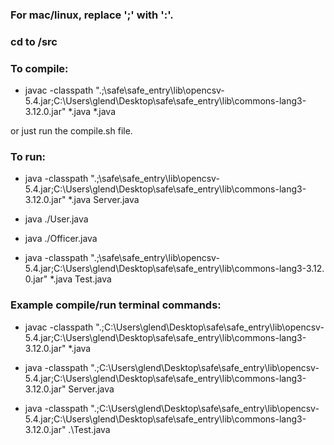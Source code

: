 
### For mac/linux, replace ';' with ':'. </br>

### cd to /src </br>

### To compile: </br>

- javac -classpath ".;<directory to file>\safe\safe_entry\lib\opencsv-5.4.jar;C:\Users\glend\Desktop\safe\safe_entry\lib\commons-lang3-3.12.0.jar" *.java *.java </br> 

or just run the compile.sh file. </br>

### To run: </br>

- java -classpath ".;<directory to file>\safe\safe_entry\lib\opencsv-5.4.jar;C:\Users\glend\Desktop\safe\safe_entry\lib\commons-lang3-3.12.0.jar" *.java Server.java </br>

- java ./User.java </br>

- java ./Officer.java </br>

- java -classpath ".;<directory to file>\safe\safe_entry\lib\opencsv-5.4.jar;C:\Users\glend\Desktop\safe\safe_entry\lib\commons-lang3-3.12. 0.jar" *.java Test.java </br>

### Example compile/run terminal commands: </br>

- javac -classpath ".;C:\Users\glend\Desktop\safe\safe_entry\lib\opencsv-5.4.jar;C:\Users\glend\Desktop\safe\safe_entry\lib\commons-lang3-3.12.0.jar" *.java </br>

- java -classpath ".;C:\Users\glend\Desktop\safe\safe_entry\lib\opencsv-5.4.jar;C:\Users\glend\Desktop\safe\safe_entry\lib\commons-lang3-3.12.0.jar" Server.java </br>

- java -classpath ".;C:\Users\glend\Desktop\safe\safe_entry\lib\opencsv-5.4.jar;C:\Users\glend\Desktop\safe\safe_entry\lib\commons-lang3-3.12.0.jar" .\Test.java </br>